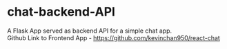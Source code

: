 # chat-backend-API
A Flask App served as backend API for a simple chat app.  
Github Link to Frontend App - https://github.com/kevinchan950/react-chat
